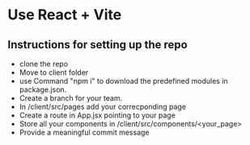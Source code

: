 # Use React + Vite
## Instructions for setting up the repo
- clone the repo
- Move to client folder
- use Command "npm i" to download the predefined modules in package.json.
- Create a branch for your team.
- In /client/src/pages add your correcponding page
- Create a route in App.jsx pointing to your page
- Store all your components in /client/src/components/<your_page>
- Provide a meaningful commit message
